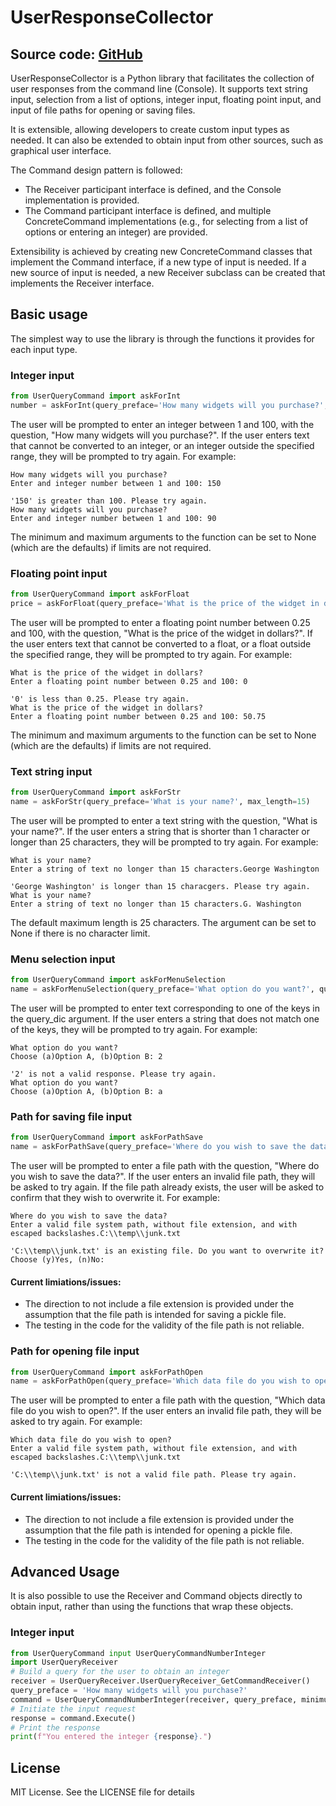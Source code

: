 # UserResponseCollector

Source code: [GitHub]()
---
UserResponseCollector is a Python library that facilitates the collection of user responses from the command line (Console).
It supports text string input, selection from a list of options, integer input, floating point input, and
input of file paths for opening or saving files.

It is extensible, allowing developers to create custom input types as needed. It can also be extended to obtain input
from other sources, such as graphical user interface.

The Command design pattern is followed:
- The Receiver participant interface is defined, and the Console implementation is provided.
- The Command participant interface is defined, and multiple ConcreteCommand implementations
  (e.g., for selecting from a list of options or entering an integer) are provided.

Extensibility is achieved by creating new ConcreteCommand classes that implement the Command interface, if a new
type of input is needed. If a new source of input is needed, a new Receiver subclass can be created that implements
the Receiver interface.

## Basic usage
The simplest way to use the library is through the functions it provides for each input type.

### Integer input
```python
from UserQueryCommand import askForInt
number = askForInt(query_preface='How many widgets will you purchase?', minimum=1, maximum=100)
```

The user will be prompted to enter an integer between 1 and 100, with the question, "How many widgets will you purchase?".
If the user enters text that cannot be converted to an integer, or an integer outside the specified range,
they will be prompted to try again. For example:

```
How many widgets will you purchase?
Enter and integer number between 1 and 100: 150

'150' is greater than 100. Please try again.
How many widgets will you purchase?
Enter and integer number between 1 and 100: 90
```

The minimum and maximum arguments to the function can be set to None (which are the defaults) if limits are not required.

### Floating point input
```python
from UserQueryCommand import askForFloat
price = askForFloat(query_preface='What is the price of the widget in dollars?', minimum=0.25, maximum=100)
```

The user will be prompted to enter a floating point number between 0.25 and 100, with the question,
"What is the price of the widget in dollars?". If the user enters text that cannot be converted to a float,
or a float outside the specified range, they will be prompted to try again. For example:

```
What is the price of the widget in dollars?
Enter a floating point number between 0.25 and 100: 0

'0' is less than 0.25. Please try again.
What is the price of the widget in dollars?
Enter a floating point number between 0.25 and 100: 50.75
```

The minimum and maximum arguments to the function can be set to None (which are the defaults) if limits are not required.

### Text string input
```python
from UserQueryCommand import askForStr
name = askForStr(query_preface='What is your name?', max_length=15)
```

The user will be prompted to enter a text string with the question, "What is your name?". If the user enters a
string that is shorter than 1 character or longer than 25 characters, they will be prompted to try again. For example:

```
What is your name?
Enter a string of text no longer than 15 characters.George Washington

'George Washington' is longer than 15 characgers. Please try again.
What is your name?
Enter a string of text no longer than 15 characters.G. Washington
```

The default maximum length is 25 characters. The argument can be set to None if there is no character limit.

### Menu selection input
```python
from UserQueryCommand import askForMenuSelection
name = askForMenuSelection(query_preface='What option do you want?', query_dic={'a':'Option A', 'b':'Option B'})
```

The user will be prompted to enter text corresponding to one of the keys in the query_dic argument. If the user enters a
string that does not match one of the keys, they will be prompted to try again. For example:

```
What option do you want?
Choose (a)Option A, (b)Option B: 2

'2' is not a valid response. Please try again.
What option do you want?
Choose (a)Option A, (b)Option B: a
```

### Path for saving file input
```python
from UserQueryCommand import askForPathSave
name = askForPathSave(query_preface='Where do you wish to save the data?')
```

The user will be prompted to enter a file path with the question, "Where do you wish to save the data?". If the user enters an
invalid file path, they will be asked to try again. If the file path already exists, the user will be asked to confirm that they
wish to overwrite it. For example:

```
Where do you wish to save the data?
Enter a valid file system path, without file extension, and with escaped backslashes.C:\\temp\\junk.txt

'C:\\temp\\junk.txt' is an existing file. Do you want to overwrite it?
Choose (y)Yes, (n)No:
```

#### Current limiations/issues:
- The direction to not include a file extension is provided under the assumption that the file path is intended for saving a pickle file.
- The testing in the code for the validity of the file path is not reliable.

### Path for opening file input
```python
from UserQueryCommand import askForPathOpen
name = askForPathOpen(query_preface='Which data file do you wish to open?')
```

The user will be prompted to enter a file path with the question, "Which data file do you wish to open?". If the user enters an
invalid file path, they will be asked to try again. For example:

```
Which data file do you wish to open?
Enter a valid file system path, without file extension, and with escaped backslashes.C:\\temp\\junk.txt

'C:\\temp\\junk.txt' is not a valid file path. Please try again.
```

#### Current limiations/issues:
- The direction to not include a file extension is provided under the assumption that the file path is intended for opening a pickle file.
- The testing in the code for the validity of the file path is not reliable.

## Advanced Usage
It is also possible to use the Receiver and Command objects directly to obtain input, rather than using the functions that wrap these objects.

### Integer input
```python
from UserQueryCommand input UserQueryCommandNumberInteger
import UserQueryReceiver
# Build a query for the user to obtain an integer
receiver = UserQueryReceiver.UserQueryReceiver_GetCommandReceiver()
query_preface = 'How many widgets will you purchase?'
command = UserQueryCommandNumberInteger(receiver, query_preface, minimum = 1, maximum = 100)    
# Initiate the input request
response = command.Execute()
# Print the response
print(f"You entered the integer {response}.")
```

## License
MIT License. See the LICENSE file for details

